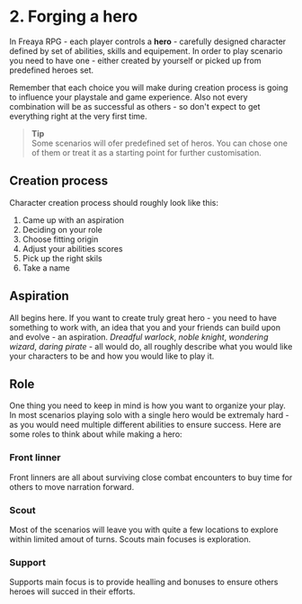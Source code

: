 # 2. Forging a hero

In Freaya RPG - each player controls a **hero** - carefully designed character defined by set of abilities, skills and equipement. In order to play scenario you need to have one - either created by yourself or picked up from predefined heroes set.

Remember that each choice you will make during creation process is going to influence your playstale and game experience. Also not every combination will be as successful as others - so don't expect to get everything right at the very first time.

> **Tip**  
> Some scenarios will ofer predefined set of heros. You can chose one of them or treat it as a starting point for further customisation.

## Creation process

Character creation process should roughly look like this:
1. Came up with an aspiration
2. Deciding on your role
3. Choose fitting origin
4. Adjust your abilities scores
5. Pick up the right skils
6. Take a name

## Aspiration
All begins here. If you want to create truly great hero - you need to have something to work with, an idea that you and your friends can build upon and evolve - an aspiration. *Dreadful warlock*, *noble knight*, *wondering wizard*, *daring pirate* - all would do, all roughly describe what you would like your characters to be and how you would like to play it.

## Role
One thing you need to keep in mind is how you want to organize your play. In most scenarios playing solo with a single hero would be extremaly hard - as you would need multiple different abilities to ensure success. Here are some roles to think about while making a hero:

### Front linner
Front linners are all about surviving close combat encounters to buy time for others to move narration forward.

### Scout
Most of the scenarios will leave you with quite a few locations to explore within limited amout of turns. Scouts main focuses is exploration.

### Support
Supports main focus is to provide healling and bonuses to ensure others heroes will succed in their efforts.

